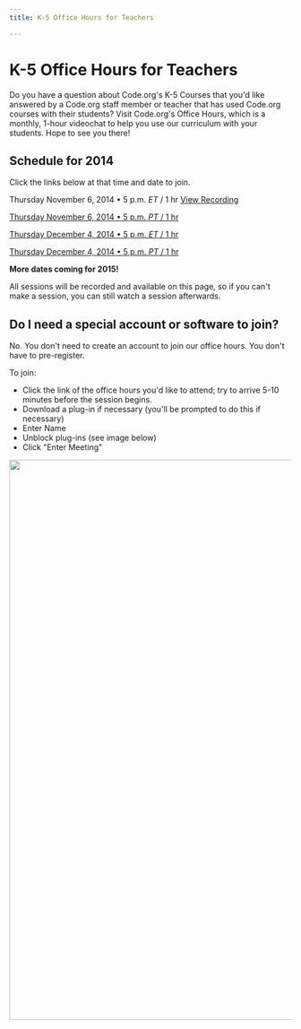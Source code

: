 ```yaml
---
title: K-5 Office Hours for Teachers

---
```


# K-5 Office Hours for Teachers

Do you have a question about Code.org's K-5 Courses that you'd like answered by a Code.org staff member or teacher that has used Code.org courses with their students? Visit Code.org's Office Hours, which is a monthly, 1-hour videochat to help you use our curriculum with your students. Hope to see you there!

## Schedule for 2014

Click the links below at that time and date to join.

Thursday November 6, 2014 • 5 p.m. *ET* / 1 hr [View Recording](http://youtu.be/Jb2xhFeNvG4)

[Thursday November 6, 2014 • 5 p.m. *PT* / 1 hr](https://bluejeans.com/735694011/browser)

[Thursday December 4, 2014 • 5 p.m. *ET* / 1 hr](https://bluejeans.com/817941462/browser)

[Thursday December 4, 2014 • 5 p.m. *PT* / 1 hr](https://bluejeans.com/970378747/browser)

**More dates coming for 2015!**

All sessions will be recorded and available on this page, so if you can't make a session, you can still watch a session afterwards. 

## Do I need a special account or software to join? 

No. You don't need to create an account to join our office hours. You don't have to pre-register. 

To join:

- Click the link of the office hours you'd like to attend; try to arrive 5-10 minutes before the session begins.  
-  Download a plug-in if necessary (you'll be prompted to do this if necessary)
- Enter Name
- Unblock plug-ins (see image below)
- Click "Enter Meeting"

<img src="/images/joinbluejeans.png" width=1000px />